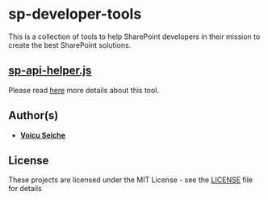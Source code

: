 # sp-developer-tools

This is a collection of tools to help SharePoint developers in their mission to create the best SharePoint solutions.

## [sp-api-helper.js](./sp-api-helper/)
Please read [here](./sp-api-helper/README.md) more details about this tool.

## Author(s)

* [**Voicu Seiche**](https://github.com/voicu-seiche)

<!-- See also the list of [contributors](https://github.com/voicu-seiche/sp-developer-tools/graphs/contributors) who participated in this project. -->

## License

These projects are licensed under the MIT License - see the [LICENSE](LICENSE) file for details
